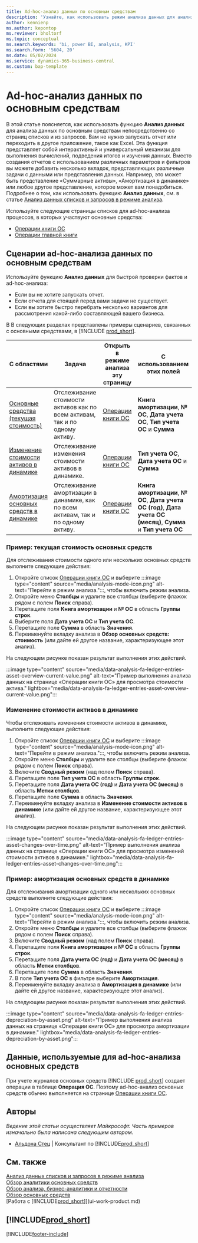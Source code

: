 ```yaml
---
title: Ad-hoc-анализ данных по основным средствам
description: 'Узнайте, как использовать режим анализа данных для анализа данных по основным средствам.'
author: kennienp
ms.author: kepontop
ms.reviewer: bholtorf
ms.topic: conceptual
ms.search.keywords: 'bi, power BI, analysis, KPI'
ms.search.form: '5604, 20'
ms.date: 05/02/2024
ms.service: dynamics-365-business-central
ms.custom: bap-template
---
```


# Ad-hoc-анализ данных по основным средствам

В этой статье поясняется, как использовать функцию **Анализ данных** для анализа данных по основным средствам непосредственно со страниц списков и из запросов. Вам не нужно запускать отчет или переходить в другое приложение, такое как Excel. Эта функция представляет собой интерактивный и универсальный механизм для выполнения вычислений, подведения итогов и изучения данных. Вместо создания отчетов с использованием различных параметров и фильтров вы можете добавить несколько вкладок, представляющих различные задачи с данными или представления данных. Например, это может быть представление «Суммарные активы», «Амортизация в динамике» или любое другое представление, которое может вам понадобиться. Подробнее о том, как использовать функцию **Анализ данных**, см. в статье [Анализ данных списков и запросов в режиме анализа](analysis-mode.md).

Используйте следующие страницы списков для ad-hoc-анализа процессов, в которых участвуют основные средства:

- [Операции книги ОС](https://businesscentral.dynamics.com/?page=5604)
- [Операции главной книги](https://businesscentral.dynamics.com/?page=20)

## Сценарии ad-hoc-анализа данных по основным средствам

Используйте функцию **Анализ данных** для быстрой проверки фактов и ad-hoc-анализа:

- Если вы не хотите запускать отчет.
- Если отчета для стоящей перед вами задачи не существует.
- Если вы хотите быстро перебрать несколько вариантов для рассмотрения какой-либо составляющей вашего бизнеса.

В В следующих разделах представлены примеры сценариев, связанных с основными средствами, в [!INCLUDE [prod_short](includes/prod_short.md)].

| С областями | Задача | Открыть в режиме анализа эту страницу | С использованием этих полей |
| ---- | ----- | ------------------------------- |------------------- |
| [Основные средства (текущая стоимость)](#example-fixed-assets-current-value) | Отслеживание стоимости активов как по всем активам, так и по одному активу. | [Операции книги ОС](https://businesscentral.dynamics.com/?page=5604) | **Книга амортизации**, **№ ОС**, **Дата учета ОС**, **Тип учета ОС** и **Сумма** |
| [Изменение стоимости активов в динамике](#example-asset-value-changes-over-time) | Отслеживание изменения стоимости активов в динамике. | [Операции книги ОС](https://businesscentral.dynamics.com/?page=5604) | **Тип учета ОС**, **Дата учета ОС** и **Сумма** |
|[Амортизация основных средств в динамике](#example-fixed-asset-depreciations-over-time) | Отслеживание амортизации в динамике, как по всем активам, так и по одному активу. | [Операции книги ОС](https://businesscentral.dynamics.com/?page=5604) | **Книга амортизации**, **№ ОС**, **Дата учета ОС (год)**, **Дата учета ОС (месяц)**, **Сумма** и **Тип учета ОС** |

### Пример: текущая стоимость основных средств

Для отслеживания стоимости одного или нескольких основных средств выполните следующие действия:

1. Откройте список [Операции книги ОС](https://businesscentral.dynamics.com/?page=5604) и выберите :::image type="content" source="media/analysis-mode-icon.png" alt-text="Перейти в режим анализа.":::, чтобы включить режим анализа.
1. Откройте меню **Столбцы** и удалите все столбцы (выберите флажок рядом с полем **Поиск** справа).
1. Перетащите поля **Книга амортизации** и **№ ОС** в область **Группы строк**.
1. Выберите поля **Дата учета ОС** и **Тип учета ОС**.
1. Перетащите поле **Сумма** в область **Значения**.
1. Переименуйте вкладку анализа в **Обзор основных средств: стоимость** (или дайте ей другое название, характеризующее этот анализ).

На следующем рисунке показан результат выполнения этих действий.

:::image type="content" source="media/data-analysis-fa-ledger-entries-asset-overview-current-value.png" alt-text="Пример выполнения анализа данных на странице «Операции книги ОС» для просмотра стоимости актива." lightbox="media/data-analysis-fa-ledger-entries-asset-overview-current-value.png":::

### Изменение стоимости активов в динамике

Чтобы отслеживать изменения стоимости активов в динамике, выполните следующие действия:

1. Откройте список [Операции книги ОС](https://businesscentral.dynamics.com/?page=5604) и выберите :::image type="content" source="media/analysis-mode-icon.png" alt-text="Перейти в режим анализа.":::, чтобы включить режим анализа.
1. Откройте меню **Столбцы** и удалите все столбцы (выберите флажок рядом с полем **Поиск** справа).
1. Включите **Сводный режим** (над полем **Поиск** справа).
1. Перетащите поле **Тип учета ОС** в область **Группы строк**.
1. Перетащите поля **Дата учета ОС (год)** и **Дата учета ОС (месяц)** в область **Метки столбцов**.
1. Перетащите поле **Сумма** в область **Значения**.
1. Переименуйте вкладку анализа в **Изменение стоимости активов в динамике** (или дайте ей другое название, характеризующее этот анализ).

На следующем рисунке показан результат выполнения этих действий.

:::image type="content" source="media/data-analysis-fa-ledger-entries-asset-changes-over-time.png" alt-text="Пример выполнения анализа данных на странице «Операции книги ОС» для просмотра изменений стоимости активов в динамике." lightbox="media/data-analysis-fa-ledger-entries-asset-changes-over-time.png":::

### Пример: амортизация основных средств в динамике

Для отслеживания амортизации одного или нескольких основных средств выполните следующие действия:

1. Откройте список [Операции книги ОС](https://businesscentral.dynamics.com/?page=5604) и выберите :::image type="content" source="media/analysis-mode-icon.png" alt-text="Перейти в режим анализа.":::, чтобы включить режим анализа.
1. Откройте меню **Столбцы** и удалите все столбцы (выберите флажок рядом с полем **Поиск** справа).
1. Включите **Сводный режим** (над полем **Поиск** справа).
1. Перетащите поля **Книга амортизации** и **№ ОС** в область **Группы строк**.
1. Перетащите поля **Дата учета ОС (год)** и **Дата учета ОС (месяц)** в область **Метки столбцов**.
1. Перетащите поле **Сумма** в область **Значения**.
1. В поле **Тип учета ОС** в фильтре выберите **Амортизация**.
1. Переименуйте вкладку анализа в **Амортизация в динамике** (или дайте ей другое название, характеризующее этот анализ).

На следующем рисунке показан результат выполнения этих действий.

:::image type="content" source="media/data-analysis-fa-ledger-entries-depreciation-by-asset.png" alt-text="Пример выполнения анализа данных на странице «Операции книги ОС» для просмотра амортизации в динамике." lightbox="media/data-analysis-fa-ledger-entries-depreciation-by-asset.png":::

## Данные, используемые для ad-hoc-анализа основных средств

При учете журналов основных средств [!INCLUDE [prod_short](includes/prod_short.md)] создает операции в таблице **Операция ОС**. Поэтому ad-hoc-анализ основных средств обычно выполняется на странице [Операции книги ОС](https://businesscentral.dynamics.com/?page=5604).

## Авторы

*Ведение этой статьи осуществляет Майкрософт. Часть примеров изначально была написана следующим автором.*

* [Альдона Стец](https://www.linkedin.com/in/aldona-stec-25283bb1) | Консультант по [!INCLUDE[prod_short](includes/prod_short.md)]

## См. также

[Анализ данных списков и запросов в режиме анализа](analysis-mode.md)  
[Обзор аналитики основных средств](fa-analytics-overview.md)  
[Обзор анализа, бизнес-аналитики и отчетности](reports-bi-reporting.md)  
[Обзор основных средств](fa-manage.md)  
[Работа с [!INCLUDE[prod_short](includes/prod_short.md)]](ui-work-product.md)  

## [!INCLUDE[prod_short](includes/free_trial_md.md)]  

[!INCLUDE[footer-include](includes/footer-banner.md)]